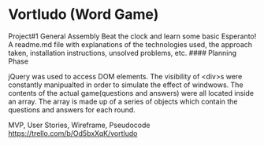 # Vortludo (Word Game)
Project#1 General Assembly
Beat the clock and learn some basic Esperanto!
A readme.md file with explanations of the technologies used, the approach taken, installation instructions, unsolved problems, etc. #### Planning Phase

jQuery was used to access DOM elements. The visibility of \<div\>s were constantly manipualted in order to simulate the effect of windwows. The contents of the actual game(questions and answers) were all located inside an array. The array is made up of a series of objects which contain the questions and answers for each round. 

MVP, User Stories, Wireframe, Pseudocode
https://trello.com/b/Od5bxXqK/vortludo
